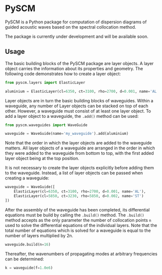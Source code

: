 # PySCM

PySCM is a Python package for computation of dispersion 
diagrams of guided acoustic waves based on the spectral 
collocation method.

The package is currently under development and will be 
available soon.

## Usage

The basic building blocks of the PySCM package are layer 
objects. A layer object carries the information about its 
properties and geometry. The following code demonstrates 
how to create a layer object:

```python
from pyscm.layers import ElasticLayer

aluminium = ElasticLayer(cl=6350, ct=3100, rho=2700, d=0.001, name='AL')
```

Layer objects are in turn the basic building blocks of 
waveguides. Within a waveguide, any number of Layer 
objects can be stacked on top of each other. However, 
a waveguide must consist of at least one layer object. 
To add a layer object to a waveguide, the `.add()` 
method can be used:

```python
from pyscm.waveguides import WaveGuide

waveguide = WaveGuide(name='my_waveguide').add(aluminium)
```

Note that the order in which the layer objects are 
added to the waveguide matters. All layer objects of 
a waveguide are arranged in the order in which they 
were added to the waveguide from bottom to top, with 
the first added layer object being at the top position.

It is not necessary to create the layer objects 
explicitly before adding them to the waveguide. Instead, 
a list of layer objects can be passed when creating a 
waveguide:

```python
waveguide = WaveGuide([
    ElasticLayer(cl=6350, ct=3100, rho=2700, d=0.001, name='AL'),
    ElasticLayer(cl=5850, ct=3230, rho=5850, d=0.002, name='ST')
])
```

After the assembly of the waveguide has been completed, 
its differential equations must be build by calling the 
`.build()` method. The `.build()` method accepts as the 
only parameter the number of collocation points `n` used 
to solve the differential equations of the individual 
layers. Note that the total number of equations which 
is solved for a waveguide is equal to the number of 
layers multiplied by 2n.

```python
waveguide.build(n=16)
```

Thereafter, the wavenumbers of propagating modes at 
arbitrary frequencies can be determined:

```python
k = waveguide(f=1.0e6)
```
